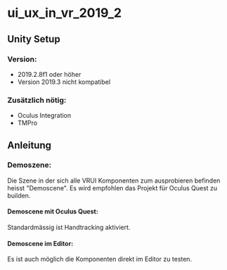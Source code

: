 # ui_ux_in_vr_2019_2

## Unity Setup

### Version: 
  - 2019.2.8f1 oder höher
  - Version 2019.3 nicht kompatibel

### Zusätzlich nötig: 
  - Oculus Integration
  - TMPro
 
## Anleitung

### Demoszene:

Die Szene in der sich alle VRUI Komponenten zum ausprobieren befinden heisst "Demoscene". Es wird empfohlen das Projekt für Oculus Quest zu builden. 

#### Demoscene mit Oculus Quest:
Standardmässig ist Handtracking aktiviert.

#### Demoscene im Editor:
Es ist auch möglich die Komponenten direkt im Editor zu testen.
